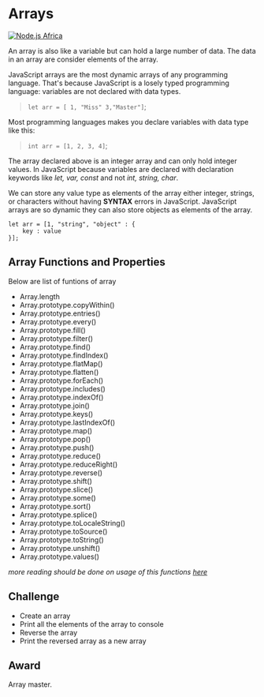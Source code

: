 # Arrays

[![Node.js Africa](https://img.shields.io/badge/node.js%20africa-contributor-green.svg)](http://github.com/nodejsafrica/team-nodejs-africa)

An array is also like a variable but can hold a large number of data. The data in an array are consider elements of the array. 

JavaScript arrays are the most dynamic arrays of any programming language. That's because JavaScript is a losely typed programming language: variables are not declared with data types.

> `let arr = [ 1, "Miss" 3,"Master"]`;

Most programming languages makes you declare variables with data type like this:
> `int arr = [1, 2, 3, 4]`;

The array declared above is an integer array and can only hold integer values. In JavaScript because variables are declared with declaration keywords like *let, var, const* and not *int, string, char*.

We can store any value type as elements of the array either integer, strings, or characters without having **SYNTAX** errors in JavaScript.
JavaScript arrays are so dynamic they can also store objects as elements of the array.

```
let arr = [1, "string", "object" : {
    key : value
}]; 

```


## Array Functions and Properties
Below are list of funtions of array
- Array.length
- Array.prototype.copyWithin()
- Array.prototype.entries()
- Array.prototype.every()
- Array.prototype.fill()
- Array.prototype.filter()
- Array.prototype.find()
- Array.prototype.findIndex()
- Array.prototype.flatMap()
- Array.prototype.flatten()
- Array.prototype.forEach()
- Array.prototype.includes()
- Array.prototype.indexOf()
- Array.prototype.join()
- Array.prototype.keys()
- Array.prototype.lastIndexOf()
- Array.prototype.map()
- Array.prototype.pop()
- Array.prototype.push()
- Array.prototype.reduce()
- Array.prototype.reduceRight()
- Array.prototype.reverse()
- Array.prototype.shift()
- Array.prototype.slice()
- Array.prototype.some()
- Array.prototype.sort()
- Array.prototype.splice()
- Array.prototype.toLocaleString()
- Array.prototype.toSource()
- Array.prototype.toString()
- Array.prototype.unshift()
- Array.prototype.values()


*more reading should be done on usage of this functions [here](https://developer.mozilla.org/en-US/docs/Web/JavaScript/Reference/Global_Objects/Array)*

## Challenge 
- Create an array
- Print all the elements of the array to console
- Reverse the array
- Print the reversed array as a new array

## Award 
Array master.